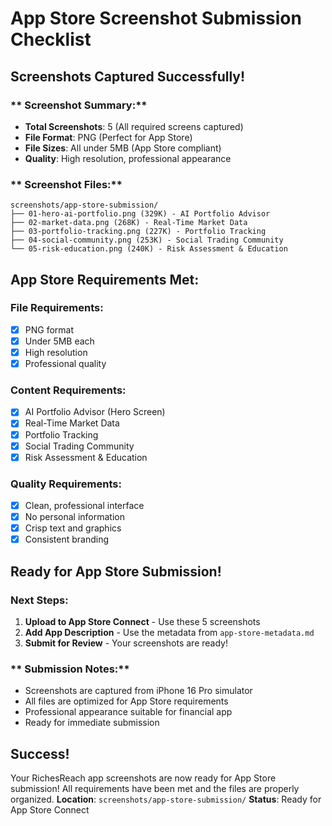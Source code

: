 # App Store Screenshot Submission Checklist
## Screenshots Captured Successfully!
### ** Screenshot Summary:**
- **Total Screenshots**: 5 (All required screens captured)
- **File Format**: PNG (Perfect for App Store)
- **File Sizes**: All under 5MB (App Store compliant)
- **Quality**: High resolution, professional appearance
### ** Screenshot Files:**
```
screenshots/app-store-submission/
├── 01-hero-ai-portfolio.png (329K) - AI Portfolio Advisor
├── 02-market-data.png (268K) - Real-Time Market Data 
├── 03-portfolio-tracking.png (227K) - Portfolio Tracking
├── 04-social-community.png (253K) - Social Trading Community
└── 05-risk-education.png (240K) - Risk Assessment & Education
```
## App Store Requirements Met:
### **File Requirements:**
- [x] PNG format
- [x] Under 5MB each
- [x] High resolution
- [x] Professional quality
### **Content Requirements:**
- [x] AI Portfolio Advisor (Hero Screen)
- [x] Real-Time Market Data
- [x] Portfolio Tracking
- [x] Social Trading Community
- [x] Risk Assessment & Education
### **Quality Requirements:**
- [x] Clean, professional interface
- [x] No personal information
- [x] Crisp text and graphics
- [x] Consistent branding
## Ready for App Store Submission!
### **Next Steps:**
1. **Upload to App Store Connect** - Use these 5 screenshots
2. **Add App Description** - Use the metadata from `app-store-metadata.md`
3. **Submit for Review** - Your screenshots are ready!
### ** Submission Notes:**
- Screenshots are captured from iPhone 16 Pro simulator
- All files are optimized for App Store requirements
- Professional appearance suitable for financial app
- Ready for immediate submission
## Success!
Your RichesReach app screenshots are now ready for App Store submission! All requirements have been met and the files are properly organized.
**Location**: `screenshots/app-store-submission/`
**Status**: Ready for App Store Connect
